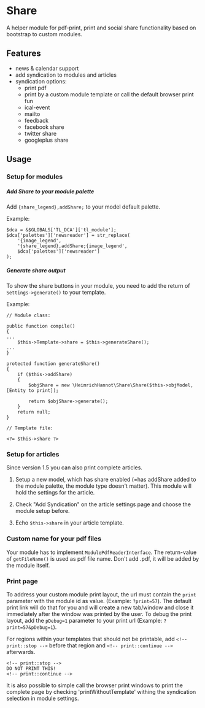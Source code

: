 # Share

A helper module for pdf-print, print and social share functionality based on bootstrap to custom modules.


## Features

- news & calendar support
- add syndication to modules and articles
- syndication options:
    - print pdf
    - print by a custom module template or call the default browser print fun
    - ical-event
    - mailto
    - feedback
    - facebook share
    - twitter share
    - googleplus share

## Usage

### Setup for modules

##### Add Share to your module palette

Add `{share_legend},addShare;` to your model default palette.

Example: 
```
$dca = &$GLOBALS['TL_DCA']['tl_module'];
$dca['palettes']['newsreader'] = str_replace(
    '{image_legend',
    '{share_legend},addShare;{image_legend',
    $dca['palettes']['newsreader']
);
```


##### Generate share output

To show the share buttons in your module, you need to add the return of `Settings->generate()` to your template.

Example:

```
// Module class: 

public function compile()
{
...
    $this->Template->share = $this->generateShare();
...
}

protected function generateShare()
{
    if ($this->addShare)
    {
        $objShare = new \HeimrichHannot\Share\Share($this->objModel, [Entity to print]);

        return $objShare->generate();
    }
    return null;
}

// Template file:

<?= $this->share ?>
```

### Setup for articles
Since version 1.5 you can also print complete articles.

1. Setup a new model, which has share enabled (=has addShare added to the module palette, the module type doesn't matter). This module will hold the settings for the article.

2. Check "Add Syndication" on the article settings page and choose the module setup before.

3. Echo `$this->share` in your article template.


### Custom name for your pdf files

Your module has to implement `ModulePdfReaderInterface`. The return-value of  `getFileName()` is used as pdf file name. Don't add .pdf, it will be added by the module itself.


### Print page
To address your custom module print layout, the url must contain the `print` parameter with the module id as value. (Example: `?print=57`). 
The default print link will do that for you and will create a new tab/window and close it immediately after the window was printed by the user.
To debug the print layout, add the `pDebug=1` parameter to your print url (Example: `?print=57&pDebug=1`).

For regions within your templates that should not be printable, add `<!-- print::stop -->` before that region and `<!-- print::continue -->` afterwards.

```
<!-- print::stop -->
DO NOT PRINT THIS!
<!-- print::continue -->
```

It is also possible to simple call the browser print windows to print the complete page by checking 'printWithoutTemplate' withing the syndication selection in module settings.